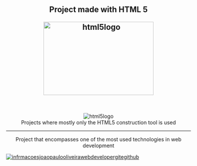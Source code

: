 <div class = "header">

<h2 align="center"  >
<p>Project made with HTML 5 </p>
<img alt="html5logo" height="200" width="300" src="https://user-images.githubusercontent.com/106454449/178341906-6628c420-8f59-4b15-93a8-6a7803c6a32d.png">
    </h2>
</div>
<br/>
<div class = "section">
<p align = "center">
<img alt="html5logo" src="https://user-images.githubusercontent.com/106454449/178340084-12fdfd1f-00cd-4107-82f5-c8784d2b1720.png">
<br />
Projects where mostly only the HTML5 construction tool is used
</p>
<hr />
<p align="center">
Project that encompasses one of the most used technologies in web development
</p>

</div>

<div class = "footer">
    
<a href="https://github.com/Jp0liveira" target = "_blank">![infrmacoesjoaopaulooliveirawebdevelopergitegithub](https://user-images.githubusercontent.com/106454449/170875557-946eb2b1-085d-47aa-9a48-f90e038f94a8.jpg)</a>

</div>
